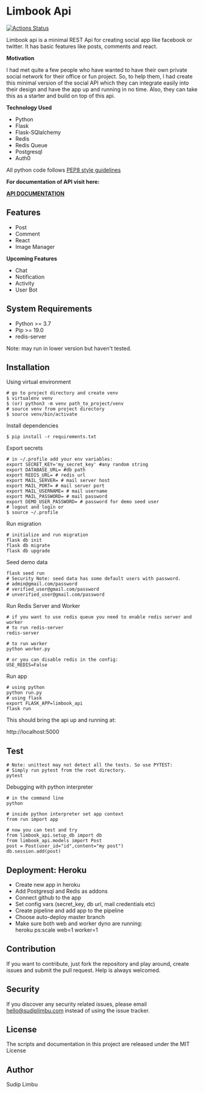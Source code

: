 # Limbook Api
[![Actions Status](https://github.com/limvus/limbook-api/workflows/Build%20And%20Test/badge.svg)](https://github.com/limvus/limbook-api/actions)

Limbook api is a minimal REST Api for creating social app like facebook or twitter. 
It has basic features like posts, comments and react.

**Motivation**

I had met quite a few people who have wanted to have their own private social network
for their office or fun project. So, to help them, I had create this minimal version 
of the social API which they can integrate easily into their design and have the
app up and running in no time. Also, they can take this as a starter and build
on top of this api.

**Technology Used**
- Python
- Flask
- Flask-SQlalchemy
- Redis
- Redis Queue
- Postgresql
- Auth0

All python code follows [PEP8 style guidelines](https://www.python.org/dev/peps/pep-0008/) 

**For documentation of API visit here:**
 
**[API DOCUMENTATION](https://documenter.getpostman.com/view/3230491/SzmmVueg)**

## Features
- Post
- Comment
- React
- Image Manager

**Upcoming Features**
- Chat
- Notification
- Activity
- User Bot

## System Requirements
- Python >= 3.7
- Pip >= 19.0
- redis-server

Note: may run in lower version but haven't tested.

## Installation
Using virtual environment
```shell script
# go to project directory and create venv
$ virtualenv venv
$ (or) python3 -m venv path_to_project/venv
# source venv from project directory
$ source venv/bin/activate
```
Install dependencies
```shell script
$ pip install -r requirements.txt
```
Export secrets
```shell script
# in ~/.profile add your env variables:
export SECRET_KEY='my_secret_key' #any random string
export DATABASE_URL= #db path
export REDIS_URL= # redis url
export MAIL_SERVER= # mail server host
export MAIL_PORT= # mail server port
export MAIL_USERNAME= # mail username
export MAIL_PASSWORD= # mail password
export DEMO_USER_PASSWORD= # password for demo seed user
# logout and login or
$ source ~/.profile
```
Run migration
```shell script
# initialize and run migration
flask db init
flask db migrate
flask db upgrade
```
Seed demo data
```shell script
flask seed run
# Security Note: seed data has some default users with password.
# admin@gmail.com/password
# verified_user@gmail.com/password
# unverified_user@gmail.com/password
```
Run Redis Server and Worker
```shell script
# if you want to use redis queue you need to enable redis server and worker
# to run redis-server
redis-server

# to run worker
python worker.py

# or you can disable redis in the config: 
USE_REDIS=False
```
Run app
```shell script
# using python
python run.py
# using flask
export FLASK_APP=limbook_api
flask run
```
This should bring the api up and running at:

http://localhost:5000

## Test
```shell script
# Note: unittest may not detect all the tests. So use PYTEST:
# Simply run pytest from the root directory.
pytest
```

Debugging with python interpreter
```
# in the command line
python

# inside python interpreter set app context
from run import app

# now you can test and try
from limbook_api.setup_db import db
from limbook_api.models import Post
post = Post(user_id="id",content="my post")
db.session.add(post)
```

## Deployment: Heroku
- Create new app in heroku
- Add Postgresql and Redis as addons
- Connect github to the app
- Set config vars (secret_key, db url, mail credentials etc)
- Create pipeline and add app to the pipeline
- Choose auto-deploy master branch
- Make sure both web and worker dyno are running:  
    heroku ps:scale web=1 worker=1

## Contribution
If you want to contribute, just fork the repository and play around, create 
issues and submit the pull request. Help is always welcomed.

## Security
If you discover any security related issues, please email hello@sudiplimbu.com 
instead of using the issue tracker.

## License
The scripts and documentation in this project are released under the MIT License

## Author
Sudip Limbu